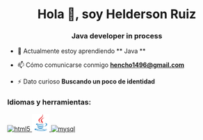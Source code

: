 <h1 align = "center"> Hola 👋, soy Helderson Ruiz </h1>
<h3 align = "center">  Java developer in process  </h3>

- 🌱 Actualmente estoy aprendiendo ** Java **

- 📫 Cómo comunicarse conmigo **hencho1496@gmail.com**

- ⚡ Dato curioso **Buscando un poco de identidad**


<h3 align = "left"> Idiomas y herramientas: </h3>
<p align = "left"> <a href="https://www.w3.org/html/" target="_blank"> <img src = "https://raw.githubusercontent.com/devicons/devicon /master/icons/html5/html5-original-wordmark.svg "alt =" html5 "width =" 40 "height =" 40 "/> </a> <a href =" https://www.java.com "target =" _ blank "> <img src =" https://raw.githubusercontent.com/devicons/devicon/master/icons/java/java-original.svg "alt =" java "width =" 40 "height = "40" /> </a> <a href="https://www.mysql.com/" target="_blank"> <img src = "https://raw.githubusercontent.com/devicons/devicon/ master / icons / mysql / mysql-original-wordmark.svg "alt =" mysql "width =" 40 "height =" 40 "/> </a> </p>
